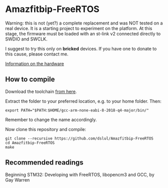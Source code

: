 # Amazfitbip-FreeRTOS
Warning: this is not (yet?) a complete replacement and was NOT tested on a real device. It is a starting project to experiment on the platform. At this stage,
the firmware must be loaded with an st-link v2 connected directly to SWDIO and SWCLK.

I suggest to try this only on **bricked** devices. If you have one to donate to this cause, please contact me.

[Information on the hardware](https://github.com/amazfitbip/documentation)

## How to compile
Download the toolchain [from here](https://developer.arm.com/open-source/gnu-toolchain/gnu-rm/downloads).

Extract the folder to your preferred location, e.g. to your home folder. Then:

    export PATH="$PATH:$HOME/gcc-arm-none-eabi-8-2018-q4-major/bin/"

Remember to change the name accordingly.

Now clone this repository and compile:

    git clone --recursive https://github.com/dslul/Amazfitbip-FreeRTOS
    cd Amazfitbip-FreeRTOS
    make

## Recommended readings
Beginning STM32: Developing with FreeRTOS, libopencm3 and GCC, by Gay Warren
